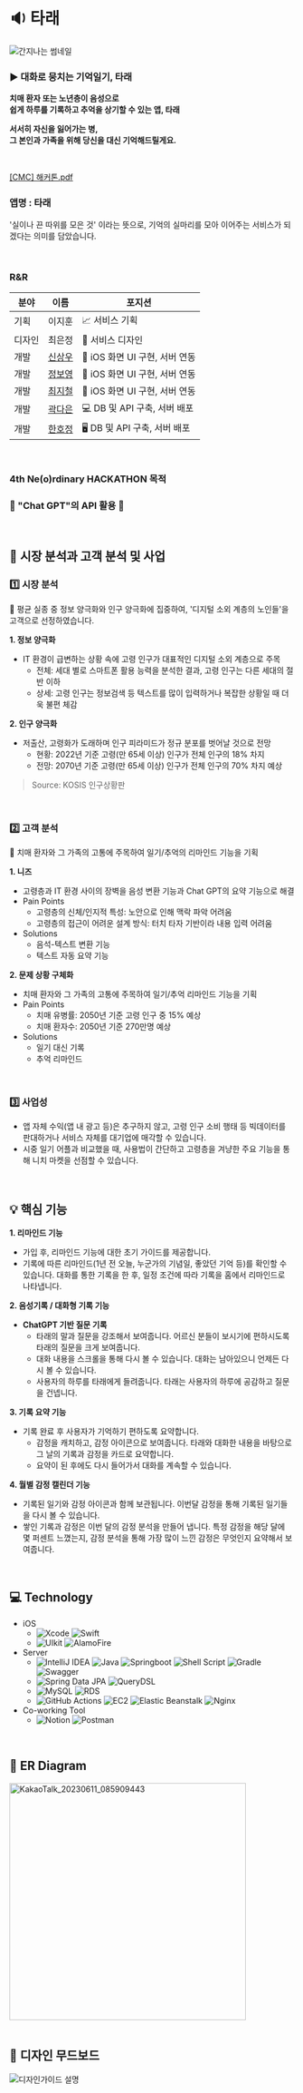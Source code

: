 # 🔉 타래
![간지나는 썸네일](https://github.com/HackathonOteam/O_Server/assets/98451999/70e7063c-0871-4a95-9b7c-12110d7b0d03)

### **▶️ 대화로 뭉치는 기억일기, 타래**

**치매 환자 또는 노년층이 음성으로**
<br>**쉽게 하루를 기록하고 추억을 상기할 수 있는 앱, 타래**

**서서히 자신을 잃어가는 병,**
<br>**그 본인과 가족을 위해 당신을 대신 기억해드릴게요.**

<br>

[[CMC] 해커톤.pdf](https://github.com/HackathonOteam/O_Server/files/11723250/CMC.pdf)


### 앱명 : 타래

'실이나 끈 따위를 모은 것' 이라는 뜻으로, 기억의 실마리를 모아 이어주는 서비스가 되겠다는 의미를 담았습니다. 

<br>

### R&R

| 분야 | 이름 | 포지션 |
| --- | --- | --- |
| 기획 | 이지훈 | 📈 서비스 기획 |
| 디자인 | 최은정 | 📢 서비스 디자인 |
| 개발 | [신상우](https://github.com/iosdevSW) | 🔦 iOS 화면 UI 구현, 서버 연동 |
| 개발 | [정보영](https://github.com/zxcvb2002) | 📱 iOS 화면 UI 구현, 서버 연동 |
| 개발 | [최지철](https://github.com/jife98) | 📱 iOS 화면 UI 구현, 서버 연동 |
| 개발 | [곽다은](https://github.com/daeunkwak) | 💻 DB 및 API 구축, 서버 배포 |
| 개발 | [한호정](https://github.com/hojeong2747) | 🖥️ DB 및 API 구축, 서버 배포 |

<br>

### 4th Ne(o)rdinary HACKATHON 목적

### **💭 "Chat GPT"의 API 활용 💭** ###


<br>


## 🔎 시장 분석과 고객 분석 및 사업

### **1️⃣ 시장 분석** 

🔔 평균 실종 중 정보 양극화와 인구 양극화에 집중하여, '디지털 소외 계층의 노인들'을 고객으로 선정하였습니다. 

**1. 정보 양극화**
- IT 환경이 급변하는 상황 속에 고령 인구가 대표적인 디지털 소외 계층으로 주목
    - 전체: 세대 별로 스마트폰 활용 능력을 분석한 결과, 고령 인구는 다른 세대의 절반 이하
    - 상세: 고령 인구는 정보검색 등 텍스트를 많이 입력하거나 복잡한 상황일 때 더욱 불편 체감

**2. 인구 양극화**
- 저출산, 고령화가 도래하며 인구 피라미드가 정규 분포를 벗어날 것으로 전망
    - 현황: 2022년 기준 고령(만 65세 이상) 인구가 전체 인구의 18% 차지
    - 전망: 2070년 기준 고령(만 65세 이상) 인구가 전체 인구의 70% 차지 예상

> Source: KOSIS 인구상황판

<br>

### **2️⃣ 고객 분석** 

🔔 치매 환자와 그 가족의 고통에 주목하여 일기/추억의 리마인드 기능을 기획

**1. 니즈**
- 고령층과 IT 환경 사이의 장벽을 음성 변환 기능과 Chat GPT의 요약 기능으로 해결
- Pain Points
    - 고령층의 신체/인지적 특성: 노안으로 인해 맥락 파악 어려움
    - 고령층의 접근이 어려운 설계 방식: 터치 타자 기반이라 내용 입력 어려움
- Solutions
    - 음석-텍스트 변환 기능
    - 텍스트 자동 요약 기능

**2. 문제 상황 구체화**
- 치매 환자와 그 가족의 고통에 주목하여 일기/추억 리마인드 기능을 기획
- Pain Points
    - 치매 유병률: 2050년 기준 고령 인구 중 15% 예상
    - 치매 환자수: 2050년 기준 270만명 예상
- Solutions
    - 일기 대신 기록
    - 추억 리마인드

<br>

### **3️⃣ 사업성** 
- 앱 자체 수익(앱 내 광고 등)은 추구하지 않고, 고령 인구 소비 행태 등 빅데이터를 판대하거나 서비스 자체를 대기업에 매각할 수 있습니다.
- 시중 일기 어플과 비교했을 때, 사용법이 간단하고 고령층을 겨냥한 주요 기능을 통해 니치 마켓을 선점할 수 있습니다.

<br>

## 💡 핵심 기능

**1. 리마인드 기능**
- 가입 후, 리마인드 기능에 대한 초기 가이드를 제공합니다.
- 기록에 따른 리마인드(1년 전 오늘, 누군가의 기념일, 좋았던 기억 등)를 확인할 수 있습니다. 대화를 통한 기록을 한 후, 일정 조건에 따라 기록을 홈에서 리마인드로 나타냅니다.

**2. 음성기록 / 대화형 기록 기능**
- **ChatGPT 기반 질문 기록**
    - 타래의 말과 질문을 강조해서 보여줍니다. 어르신 분들이 보시기에 편하시도록 타래의 질문을 크게 보여줍니다.
    - 대화 내용을 스크롤을 통해 다시 볼 수 있습니다. 대화는 남아있으니 언제든 다시 볼 수 있습니다.
    - 사용자의 하루를 타래에게 들려줍니다. 타래는 사용자의 하루에 공감하고 질문을 건넵니다. 

**3. 기록 요약 기능**
- 기록 완료 후 사용자가 기억하기 편하도록 요약합니다.
    - 감정을 캐치하고, 감정 아이콘으로 보여줍니다. 타래와 대화한 내용을 바탕으로 그 날의 기록과 감정을 카드로 요약합니다.
    - 요약이 된 후에도 다시 들어가서 대화를 계속할 수 있습니다. 

**4. 월별 감정 캘린더 기능**
- 기록된 일기와 감정 아이콘과 함께 보관됩니다. 이번달 감정을 통해 기록된 일기들을 다시 볼 수 있습니다.
- 쌓인 기록과 감정은 이번 달의 감정 분석을 만들어 냅니다. 특정 감정을 해당 달에 몇 퍼센트 느꼈는지, 감정 분석을 통해 가장 많이 느낀 감정은 무엇인지 요약해서 보여줍니다. 

<br>

## :computer: Technology

- iOS
    - ![Xcode](https://img.shields.io/badge/Xcode-007ACC?style=flat-square&logo=Xcode&logoColor=white)
      ![Swift](https://img.shields.io/badge/Swift-F54A2A?style=flat-square&logo=swift&logoColor=white)
    - ![UIkit](https://img.shields.io/badge/UIkit-2396F3?style=flat-square&logo=swift&logoColor=white)
      ![AlamoFire](https://img.shields.io/badge/Alamofire-DB5C3F?style=flat-square&logo=swift&logoColor=white)
- Server
    - ![IntelliJ IDEA](https://img.shields.io/badge/IntelliJ%20IDEA-000000.svg?style=flat-square&logo=intellij-idea&logoColor=white)
      ![Java](https://img.shields.io/badge/Java-%23ED8B00.svg?style=flat-square&logo=Java&logoColor=white)
      ![Springboot](https://img.shields.io/badge/Springboot-6DB33F?style=flat-square&logo=springboot&logoColor=white)
      ![Shell Script](https://img.shields.io/badge/Shell_Script-%23121011.svg?style=flat-square&logo=gnu-bash&logoColor=white)
      ![Gradle](https://img.shields.io/badge/Gradle-02303A.svg?style=flat-square&logo=Gradle&logoColor=white)
      ![Swagger](https://img.shields.io/badge/-Swagger-%23Clojure?style=flat-square&logo=swagger&logoColor=white)
    - ![Spring Data JPA](https://img.shields.io/badge/Spring%20Data%20JPA-6DB33F?style=flat-square&logo=spring&logoColor=white)
      ![QueryDSL](https://img.shields.io/badge/QueryDSL-007ACC?style=flat-square&logo=kotlin&logoColor=white)
    - ![MySQL](https://img.shields.io/badge/MySQL-%2300f.svg?style=flat-square&logo=mysql&logoColor=white)
      ![RDS](https://img.shields.io/badge/AWS%20RDS-527FFF?style=flat-square&logo=Amazon%20RDS&logoColor=white)
    - ![GitHub Actions](https://img.shields.io/badge/Github%20Actions-%232671E5.svg?style=flat-square&logo=githubactions&logoColor=white)
      ![EC2](https://img.shields.io/badge/AWS%20EC2-FF9900?style=flat-square&logo=Amazon%20EC2&logoColor=white)
      ![Elastic Beanstalk](https://img.shields.io/badge/Elastic%20Beanstalk-232F3E?style=flat-square&logo=Amazon-AWS&logoColor=white)
      ![Nginx](https://img.shields.io/badge/Nginx-%23009639?style=flat-square&logo=nginx&logoColor=white)
- Co-working Tool
    - ![Notion](https://img.shields.io/badge/Notion-%23000000.svg?style=flat-square&logo=notion&logoColor=white)
      ![Postman](https://img.shields.io/badge/Postman-FF6C37?style=flat-square&logo=postman&logoColor=white)

<br>

## 📄 ER Diagram

<img width="418" alt="KakaoTalk_20230611_085909443" src="https://github.com/HackathonOteam/O_Server/assets/98451999/0a8906c9-30ca-4a6c-885a-6a253acbce04">

<br>
<br>

## 🎨 디자인 무드보드

![디자인가이드 설명](https://github.com/HackathonOteam/O_Server/assets/98451999/dfcbb42f-b224-4e3b-93dd-e5f1f3aa7f90)

